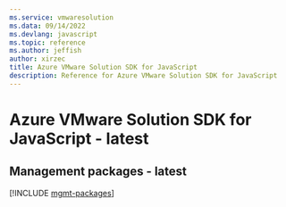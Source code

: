 ```yaml
---
ms.service: vmwaresolution
ms.data: 09/14/2022
ms.devlang: javascript
ms.topic: reference
ms.author: jeffish
author: xirzec
title: Azure VMware Solution SDK for JavaScript
description: Reference for Azure VMware Solution SDK for JavaScript
---
```

# Azure VMware Solution SDK for JavaScript - latest

## Management packages - latest
[!INCLUDE [mgmt-packages](vmware-solution-mgmt-index.md)]